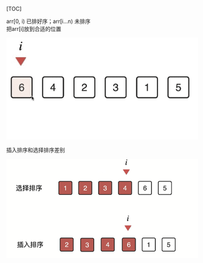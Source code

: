 [TOC]

arr[0, i) 已排好序；arr[i...n) 未排序    
把arr[i]放到合适的位置   

![001InsertionSort.gif](./InsertionSortPics/001InsertionSort.gif)

插入排序和选择排序差别

![002InsertionSort.png](./InsertionSortPics/002InsertionSort.png)








